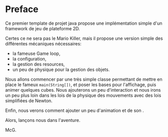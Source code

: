 # Preface

Ce premier template de projet java propose une implémentation simple d'un framework de jeu de
plateforme 2D.

Certes ce ne sera pas le Mario Killer, mais il propose une version simple des différentes mécaniques
nécessaires:

- la fameuse Game loop,
- la configuration,
- la gestion des resources,
- un peu de physique pour la gestion des objets.

Nous allons commencer par une très simple classe permettant de mettre en place le fameux `main(String[])`,
et poser les bases pour l'affichage, puis animer quelques cubes. Nous ajouterons un peu d'interaction
et nous irons un peu plus loin dans les lois de la physique des mouvements avec des
lois simplifiées de Newton.

Enfin, nous verons comment ajouter un peu d'animation et de son .

Alors, lançons nous dans l'aventure.

McG.